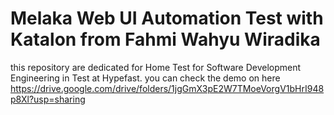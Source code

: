 # Melaka Web UI Automation Test with Katalon from Fahmi Wahyu Wiradika

this repository are dedicated for Home Test for Software Development Engineering in Test at Hypefast.
you can check the demo on here
https://drive.google.com/drive/folders/1jgGmX3pE2W7TMoeVorgV1bHrI948p8Xl?usp=sharing 
